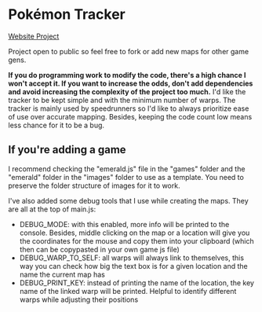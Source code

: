 # Pokémon Tracker
[Website Project](https://sekii.gitlab.io/pokemon-tracker)

Project open to public so feel free to fork or add new maps for other game gens.

**If you do programming work to modify the code, there's a high chance I won't accept it. If you want to increase the odds, don't add dependencies and avoid increasing the complexity of the project too much.** I'd like the tracker to be kept simple and with the minimum number of warps. The tracker is mainly used by speedrunners so I'd like to always prioritize ease of use over accurate mapping. Besides, keeping the code count low means less chance for it to be a bug.

## If you're adding a game
I recommend checking the "emerald.js" file in the "games" folder and the "emerald" folder in the "images" folder to use as a template. You need to preserve the folder structure of images for it to work.

I've also added some debug tools that I use while creating the maps. They are all at the top of main.js:
- DEBUG_MODE: with this enabled, more info will be printed to the console. Besides, middle clicking on the map or a location will give you the coordinates for the mouse and copy them into your clipboard (which then can be copypasted in your own game js file)
- DEBUG_WARP_TO_SELF: all warps will always link to themselves, this way you can check how big the text box is for a given location and the name the current map has
- DEBUG_PRINT_KEY: instead of printing the name of the location, the key name of the linked warp will be printed. Helpful to identify different warps while adjusting their positions